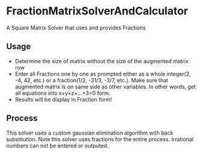 # FractionMatrixSolverAndCalculator
A Square Matrix Solver that uses and provides Fractions

## Usage
* Determine the size of matrix without the size of the augmented matrix row
* Enter all Fractions one by one as prompted either as a whole integer(2, -4, 42, etc.) or a fraction(1/2, -31/3, -3/7, etc.). Make sure that augmented matrix is on same side as other variables. In other words, get all equations into x+y+z+...+3=0 form.
* Results will be display in Fraction form!

## Process
This solver uses a custom gaussian elimination algorithm with back substitution. Note this solver uses fractions for the entire process. Irrational numbers can not be entered or outputed.
